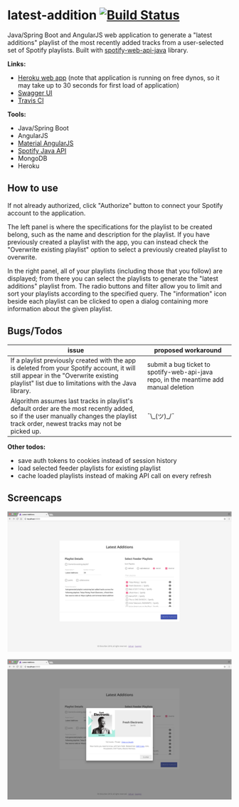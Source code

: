 # latest-addition [![Build Status](https://travis-ci.org/omwan/latest-addition.svg?branch=master)](https://travis-ci.org/omwan/latest-addition)
Java/Spring Boot and AngularJS web application to generate a "latest additions" playlist of the most recently added tracks from a user-selected set of Spotify playlists. Built with [spotify-web-api-java](https://github.com/thelinmichael/spotify-web-api-java) library.

**Links:**

* [Heroku web app](https://nameless-lowlands-57380.herokuapp.com) (note that application is running on free dynos, so it may take up to 30 seconds for first load of application)
* [Swagger UI](https://nameless-lowlands-57380.herokuapp.com/swagger-ui.html)
* [Travis CI](https://travis-ci.org/omwan/latest-addition)

**Tools:**

* Java/Spring Boot
* AngularJS
* [Material AngularJS](https://material.angularjs.org/latest/)
* [Spotify Java API](https://github.com/thelinmichael/spotify-web-api-java)
* MongoDB
* Heroku

## How to use

If not already authorized, click "Authorize" button to connect your Spotify account to the application.

The left panel is where the specifications for the playlist to be created belong, such as the name and description for the playlist. If you have previously created a playlist with the app, you can instead check the "Overwrite existing playlist" option to select a previously created playlist to overwrite.

In the right panel, all of your playlists (including those that you follow) are displayed; from there you can select the playlists to generate the "latest additions" playlist from. The radio buttons and filter allow you to limit and sort your playlists according to the specified query. The "information" icon beside each playlist can be clicked to open a dialog containing more information about the given playlist.

## Bugs/Todos

| issue                                                        | proposed workaround                                          |
| ------------------------------------------------------------ | ------------------------------------------------------------ |
| If a playlist previously created with the app is deleted from your Spotify account, it will still appear in the "Overwrite existing playlist" list due to limitations with the Java library. | submit a bug ticket to spotify-web-api-java repo, in the meantime add manual deletion |
| Algorithm assumes last tracks in playlist's default order are the most recently added, so if the user manually changes the playlist track order, newest tracks may not be picked up. | ¯\\\_(ツ)_/¯                                                 |

**Other todos:**

* save auth tokens to cookies instead of session history
* load selected feeder playlists for existing playlist
* cache loaded playlists instead of making API call on every refresh

## Screencaps

![app main view](screencaps/app_main_view.png)

![plalist details dialog](screencaps/playlist_details_dialog.png)
